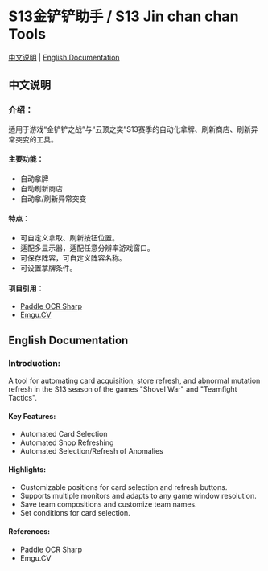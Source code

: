 


# S13金铲铲助手 / S13 Jin chan chan Tools

[中文说明](#中文说明) | [English Documentation](#english-documentation)

## 中文说明
### 介绍：
适用于游戏“金铲铲之战”与“云顶之奕”S13赛季的自动化拿牌、刷新商店、刷新异常突变的工具。
#### 主要功能：
* 自动拿牌
* 自动刷新商店
* 自动拿/刷新异常突变
#### 特点：
* 可自定义拿取、刷新按钮位置。
* 适配多显示器，适配任意分辨率游戏窗口。
* 可保存阵容，可自定义阵容名称。
* 可设置拿牌条件。
#### 项目引用：
* [Paddle OCR Sharp](https://github.com/raoyutian/PaddleOCRSharp)
* [Emgu.CV](https://github.com/emgucv/emgucv)
  
## English Documentation
### Introduction:
A tool for automating card acquisition, store refresh, and abnormal mutation refresh in the S13 season of the games "Shovel War" and "Teamfight Tactics".
#### Key Features:
* Automated Card Selection
* Automated Shop Refreshing
* Automated Selection/Refresh of Anomalies
#### Highlights:
* Customizable positions for card selection and refresh buttons.
* Supports multiple monitors and adapts to any game window resolution.
* Save team compositions and customize team names.
* Set conditions for card selection.
#### References:
* Paddle OCR Sharp
* Emgu.CV
